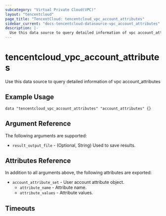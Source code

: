 ```yaml
---
subcategory: "Virtual Private Cloud(VPC)"
layout: "tencentcloud"
page_title: "TencentCloud: tencentcloud_vpc_account_attributes"
sidebar_current: "docs-tencentcloud-datasource-vpc_account_attributes"
description: |-
  Use this data source to query detailed information of vpc account_attributes
---
```


# tencentcloud_vpc_account_attributes

Use this data source to query detailed information of vpc account_attributes

## Example Usage

```hcl
data "tencentcloud_vpc_account_attributes" "account_attributes" {}
```

## Argument Reference

The following arguments are supported:

* `result_output_file` - (Optional, String) Used to save results.

## Attributes Reference

In addition to all arguments above, the following attributes are exported:

* `account_attribute_set` - User account attribute object.
  * `attribute_name` - Attribute name.
  * `attribute_values` - Attribute values.


## Timeouts

<no value>


